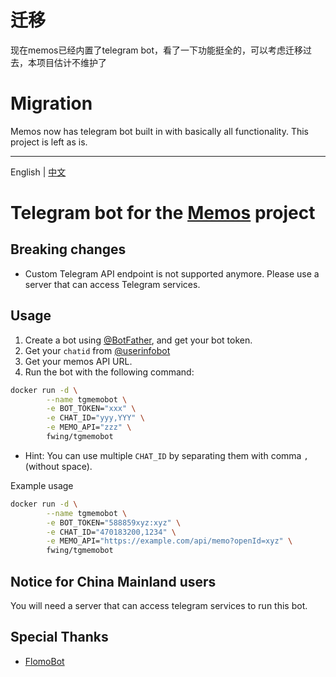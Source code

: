 # 迁移
现在memos已经内置了telegram bot，看了一下功能挺全的，可以考虑迁移过去，本项目估计不维护了

# Migration
Memos now has telegram bot built in with basically all functionality. This project is left as is.

___

English | [中文](README.zh_CN.md)

# Telegram bot for the [Memos](https://github.com/usememos/memos) project

## Breaking changes

- Custom Telegram API endpoint is not supported anymore. Please use a server that can access Telegram services.

## Usage

1. Create a bot using [@BotFather](https://t.me/BotFather), and get your bot token.
2. Get your `chatid` from [@userinfobot](https://t.me/userinfobot)
3. Get your memos API URL.
4. Run the bot with the following command:

```bash
docker run -d \
        --name tgmemobot \
        -e BOT_TOKEN="xxx" \
        -e CHAT_ID="yyy,YYY" \
        -e MEMO_API="zzz" \
        fwing/tgmemobot
```

- Hint: You can use multiple `CHAT_ID` by separating them with comma `,` (without space).
 
Example usage

```bash
docker run -d \
        --name tgmemobot \
        -e BOT_TOKEN="588859xyz:xyz" \
        -e CHAT_ID="470183200,1234" \
        -e MEMO_API="https://example.com/api/memo?openId=xyz" \
        fwing/tgmemobot
```

## Notice for China Mainland users

You will need a server that can access telegram services to run this bot.

## Special Thanks

- [FlomoBot](https://github.com/wogong/flomobot)
